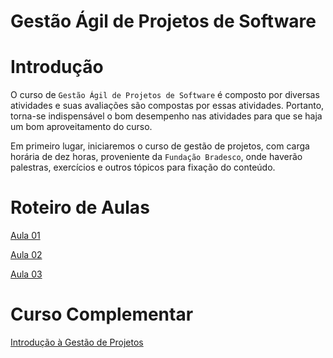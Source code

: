 # Gestão Ágil de Projetos de Software

# Introdução

O curso de `Gestão Ágil de Projetos de Software` é composto por diversas atividades e suas avaliações são compostas por essas atividades. Portanto, torna-se indispensável o bom desempenho nas atividades para que se haja um bom aproveitamento do curso.

Em primeiro lugar, iniciaremos o curso de gestão de projetos, com carga horária de dez horas, proveniente da `Fundação Bradesco`, onde haverão palestras, exercícios e outros tópicos para fixação do conteúdo.

# Roteiro de Aulas

[Aula 01](./Aula%2001.md)

[Aula 02](./Aula%2002.md)

[Aula 03](./Aula%2003.md)

# Curso Complementar

[Introdução à Gestão de Projetos](./Introdução%20à%20Gestão%20de%20Projetos/README.md)